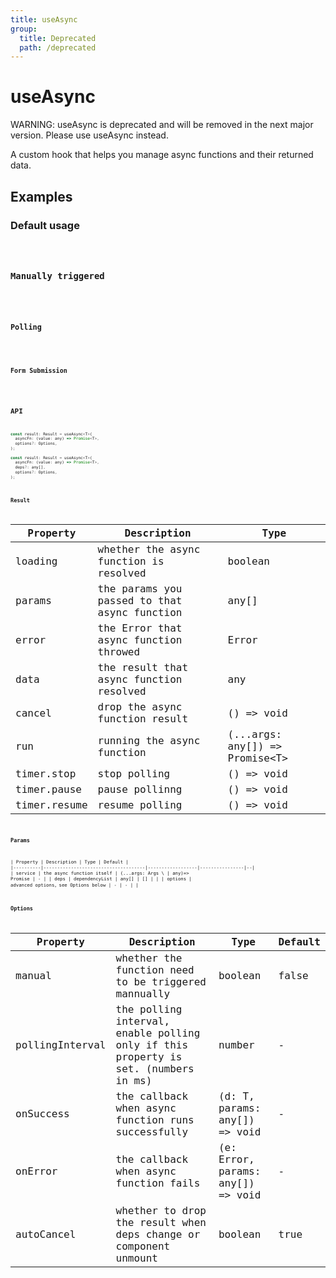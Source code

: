 ```yaml
---
title: useAsync
group:
  title: Deprecated
  path: /deprecated
---
```


# useAsync

<div style={{color: 'red'}}>
WARNING: useAsync is deprecated and will be removed in the next major version. Please use useAsync instead.
</div>

A custom hook that helps you manage async functions and their returned data.

## Examples

### Default usage

<code src="./demo/demo1.tsx" />

### Manually triggered

<code src="./demo/demo2.tsx" />

### Polling

<code src="./demo/demo3.tsx" />

### Form Submission

<code src="./demo/demo4.tsx" />

## API

```javascript
const result: Result = useAsync<T>(
  asyncFn: (value: any) => Promise<T>,
  options?: Options,
);

const result: Result = useAsync<T>(
  asyncFn: (value: any) => Promise<T>,
  deps?: any[],
  options?: Options,
);
```

### Result

| Property     | Description                                  | Type                            |
|--------------|----------------------------------------------|---------------------------------|
| loading      | whether the async function is resolved       | boolean                         |
| params       | the params you passed to that async function | any[]                           |
| error        | the Error that async function throwed        | Error                           |
| data         | the result that async function resolved      | any                             |
| cancel       | drop the async function result               | () => void                      |
| run          | running the async function                   | (...args: any[]) => Promise<T\> |
| timer.stop   | stop polling                                 | () => void                      |
| timer.pause  | pause pollinng                               | () => void                      |
| timer.resume | resume polling                               | () => void                      |


### Params

| Property | Description                         | Type             | Default        |
|----------|-------------------------------------|------------------|----------------|--|
| service  | the async function  itself          | (...args: Args \ | any)=> Promise | - |
| deps     | dependencyList                      | any[]            | []             |  |
| options  | advanced options，see Options below | -                | -              |  |

### Options

| Property        | Description                                                                        | Type                              | Default |
|-----------------|------------------------------------------------------------------------------------|-----------------------------------|---------|
| manual          | whether the function need to be triggered mannually                                | boolean                           | false   |
| pollingInterval | the polling interval, enable polling only if this property is set. (numbers in ms) | number                            | -       |
| onSuccess       | the callback when async function runs successfully                                 | (d: T, params: any[]) => void     | -       |
| onError         | the callback when async function fails                                             | (e: Error, params: any[]) => void | -       |
| autoCancel      | whether to drop the result when deps change or component unmount                   | boolean                           | true    |
